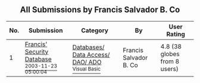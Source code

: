 ﻿<div align="center">

## All Submissions by Francis Salvador B\. Co

</div>

No.  | Submission | Category | By   | User Rating
---- | ---------- | -------- | ---- | -----------
1 | [Francis' Security Database<br /><sup>2003-11-23 05:00:04</sup>](https://github.com/Planet-Source-Code/francis-salvador-b-co-francis-security-database__1-50063) | [Databases/ Data Access/ DAO/ ADO<br /><sup>Visual Basic</sup>](../ByCategory/databases-data-access-dao-ado__1-6.md) | Francis Salvador B\. Co | 4.8 (38 globes from 8 users)
